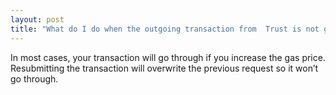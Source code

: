 ```yaml
---
layout: post
title: "What do I do when the outgoing transaction from  Trust is not going through or stuck?"
---
```


In most cases, your transaction will go through if you increase the gas price. Resubmitting the transaction will overwrite the previous request so it won’t go through.
